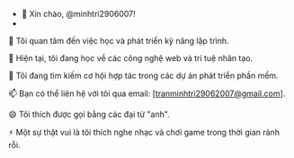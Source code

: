 - 👋 Xin chào, @minhtri2906007!
- 
👀 Tôi quan tâm đến việc học và phát triển kỹ năng lập trình.

🌱 Hiện tại, tôi đang học về các công nghệ web và trí tuệ nhân tạo.

💞️ Tôi đang tìm kiếm cơ hội hợp tác trong các dự án phát triển phần mềm.

📫 Bạn có thể liên hệ với tôi qua email: [tranminhtri29062007@gmail.com].

😄 Tôi thích được gọi bằng các đại từ "anh".

⚡ Một sự thật vui là tôi thích nghe nhạc và chơi game trong thời gian rảnh rỗi.


<!---
minhtri2906007/minhtri2906007 is a ✨ special ✨ repository because its `README.md` (this file) appears on your GitHub profile.
You can click the Preview link to take a look at your changes.
--->
